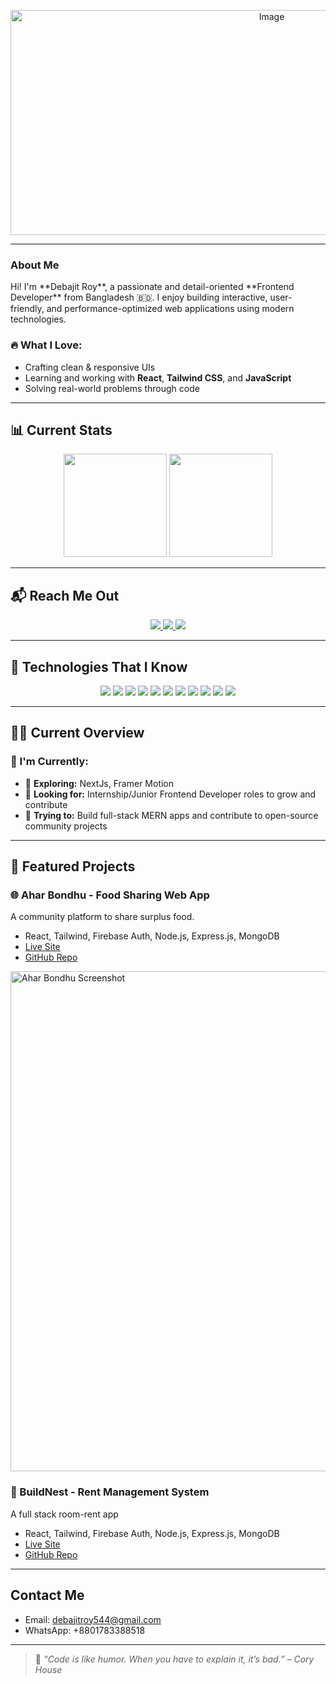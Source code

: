 <p align="center">
  <img width="820" height="360" alt="Image" src="https://github.com/user-attachments/assets/c02f9899-2e9b-4052-848c-464514ce1fcb" />
</p>

---

### About Me
<p>
Hi! I'm **Debajit Roy**, a passionate and detail-oriented **Frontend Developer** from Bangladesh 🇧🇩. 
I enjoy building interactive, user-friendly, and performance-optimized web applications using modern technologies.
</p>

### 🔥 What I Love:
- Crafting clean & responsive UIs
- Learning and working with **React**, **Tailwind CSS**, and **JavaScript**
- Solving real-world problems through code


---

## 📊 Current Stats

<p align="center">
  <img src="https://github-readme-stats.vercel.app/api?username=Debajit91&show_icons=true&theme=tokyonight" height="165" />
  <img src="https://github-readme-stats.vercel.app/api/top-langs/?username=Debajit91&layout=compact&theme=tokyonight" height="165" />
</p>

---



## 📬 Reach Me Out

<p align="center">
  <a href="https://www.linkedin.com/in/debajit-roy25" target="_blank">
    <img src="https://img.shields.io/badge/LinkedIn-0077B5?style=for-the-badge&logo=linkedin&logoColor=white" />
  </a>
  <a href="https://www.facebook.com/dayalu.jps" target="_blank">
    <img src="https://img.shields.io/badge/Facebook-1877F2?style=for-the-badge&logo=facebook&logoColor=white" />
  </a>
  <a href="https://twitter.com/Debajit20664278" target="_blank">
    <img src="https://img.shields.io/badge/Twitter-1DA1F2?style=for-the-badge&logo=twitter&logoColor=white" />
  </a>
</p>

---

## 🧰 Technologies That I Know

<p align="center">
  <img src="https://img.shields.io/badge/HTML5-E34F26?style=for-the-badge&logo=html5&logoColor=white" />
  <img src="https://img.shields.io/badge/CSS3-1572B6?style=for-the-badge&logo=css3&logoColor=white" />
  <img src="https://img.shields.io/badge/JavaScript-F7DF1E?style=for-the-badge&logo=javascript&logoColor=black" />
  <img src="https://img.shields.io/badge/React-61DAFB?style=for-the-badge&logo=react&logoColor=black" />
  <img src="https://img.shields.io/badge/Tailwind_CSS-38B2AC?style=for-the-badge&logo=tailwind-css&logoColor=white" />
  <img src="https://img.shields.io/badge/Node.js-339933?style=for-the-badge&logo=node.js&logoColor=white" />
  <img src="https://img.shields.io/badge/Express.js-000000?style=for-the-badge&logo=express&logoColor=white" />
  <img src="https://img.shields.io/badge/MongoDB-47A248?style=for-the-badge&logo=mongodb&logoColor=white" />
  <img src="https://img.shields.io/badge/Firebase-FFCA28?style=for-the-badge&logo=firebase&logoColor=black" />
  <img src="https://img.shields.io/badge/Git-F05032?style=for-the-badge&logo=git&logoColor=white" />
  <img src="https://img.shields.io/badge/GitHub-181717?style=for-the-badge&logo=github&logoColor=white" />
</p>

---


## 👨‍💻 Current Overview


### 🚀 I'm Currently:
- 🧠 **Exploring:** NextJs, Framer Motion
- 🤝 **Looking for:** Internship/Junior Frontend Developer roles to grow and contribute
- 🔧 **Trying to:** Build full-stack MERN apps and contribute to open-source community projects

---



## 📂 Featured Projects

### 🌐 Ahar Bondhu - Food Sharing Web App
A community platform to share surplus food.
- React, Tailwind, Firebase Auth, Node.js, Express.js, MongoDB
- [Live Site](https://aharbondhu.web.app)
- [GitHub Repo](https://github.com/Debajit91/aharbondhu)

<img src="./Screenshot%2025-08-10%231319.png" alt="Ahar Bondhu Screenshot" width="800">

### 📝 BuildNest - Rent Management System
A full stack room-rent app
- React, Tailwind, Firebase Auth, Node.js, Express.js, MongoDB
- [Live Site](https://buildnest-d8c3f.web.app)
- [GitHub Repo](https://github.com/Debajit91/build-nest)

---

## Contact Me
- Email: debajitroy544@gmail.com
- WhatsApp: +8801783388518

---


> 🚀 *“Code is like humor. When you have to explain it, it’s bad.” – Cory House*
